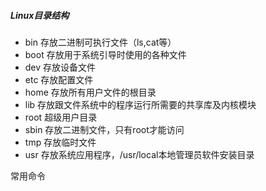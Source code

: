 ##### Linux目录结构

- bin  存放二进制可执行文件（ls,cat等）
- boot  存放用于系统引导时使用的各种文件
- dev  存放设备文件
- etc 存放配置文件
- home  存放所有用户文件的根目录
- lib 存放跟文件系统中的程序运行所需要的共享库及内核模块
- root 超级用户目录
- sbin 存放二进制文件，只有root才能访问
- tmp 存放临时文件
- usr 存放系统应用程序，/usr/local本地管理员软件安装目录

常用命令